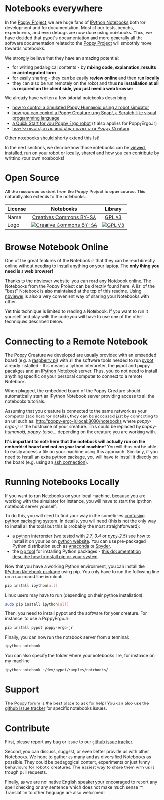 # Notebooks everywhere

In the [Poppy Project](https://www.poppy-project.org), we are huge fans of [IPython Notebooks](http://ipython.org/notebook.html) both for development and for documentation. Most of our tests, benchs, experiments, and even debugs are now done using notebooks. Thus, we have decided that pypot's documentation and more generally all the software documentation related to the [Poppy Project](https://www.poppy-project.org) will smoothly move towards notebooks.

We strongly believe that they have an amazing potential:
* for writing pedalogical contents - by **mixing code, explanation, results in an integrated form**
* for easily sharing - they can be easily **review online** and then **run locally**
* they can also be run remotely on the robot and thus **no installation at all is required on the client side, you just need a web browser**

We already have written a few tutorial notebooks describing:
* [how to control a simulated Poppy Humanoid using a robot simulator](http://nbviewer.ipython.org/github/poppy-project/pypot/blob/master/samples/notebooks/Controlling%20a%20Poppy%20humanoid%20in%20V-REP%20using%20pypot.ipynb)
* [how you can control a Poppy Creature uing Snap!, a Scratch-like visual programming language](http://nbviewer.ipython.org/github/poppy-project/pypot/blob/master/samples/notebooks/Controlling%20a%20Poppy%20Creature%20using%20SNAP.ipynb)
* [a Quick Start for you Poppy Ergo robot](http://nbviewer.ipython.org/github/poppy-project/pypot/blob/master/samples/notebooks/QuickStart%20playing%20with%20a%20PoppyErgo.ipynb) (it also applies for PoppyErgoJr)
* [how to record, save, and play moves on a Poppy Creature](http://nbviewer.ipython.org/github/poppy-project/pypot/blob/master/samples/notebooks/Record%2C%20Save%2C%20and%20Play%20Moves%20on%20a%20Poppy%20Creature.ipynb) 

Other notebooks should shorty extend this list!

In the next sections, we decribe how those notebooks can be [viewed](https://github.com/poppy-project/pypot/blob/master/samples/notebooks/readme.md#browse-notebook-online), [installed](https://github.com/poppy-project/pypot/blob/master/samples/notebooks/readme.md#running-notebooks-locally), [run on your robot](https://github.com/poppy-project/pypot/blob/master/samples/notebooks/readme.md#connecting-to-a-remote-notebook) or [locally](https://github.com/poppy-project/pypot/blob/master/samples/notebooks/readme.md#running-notebooks-locally), shared and how you can [contribute](https://github.com/poppy-project/pypot/blob/master/samples/notebooks/readme.md#contribute) by writting your own notebooks!

# Open Source
All the resources content from the Poppy Project is open source. This naturally also extends to the notebooks.

  License     |     Notebooks    |   Library      |
| ----------- | :-------------: | :-------------: |
| Name  | [Creatives Commons BY-SA](http://creativecommons.org/licenses/by-sa/4.0/)  |[GPL v3](http://www.gnu.org/licenses/gpl.html)  |
| Logo  | [![Creative Commons BY-SA](https://i.creativecommons.org/l/by-sa/4.0/88x31.png) ](http://creativecommons.org/licenses/by-sa/4.0/)  |[![GPL V3](https://www.gnu.org/graphics/gplv3-88x31.png)](http://www.gnu.org/licenses/gpl.html)  |

# Browse Notebook Online

One of the great features of the Notebook is that they can be read directly online without needing to install anything on your laptop. The **only thing you need is a web browser!**

Thanks to the [nbviewer](http://nbviewer.ipython.org) website, you can read any Notebook online. The Notebooks from the Poppy Project can be directly found [here](http://nbviewer.ipython.org/github/poppy-project/pypot/tree/master/samples/notebooks/). A list of the "best" Notebook is also maintained at the top of this readme. Using [nbviewer](http://nbviewer.ipython.org) is also a very convenient way of sharing your Notebooks with other.

Yet this technique is limited to reading a Notebook. If you want to run it yourself and play with the code you will have to use one of the other techniques described below.

# Connecting to a Remote Notebook

The Poppy Creature we developed are usually provided with an embedded board (e.g. a [raspberry pi](http://www.raspberrypi.org)) with all the software tools needed to run [pypot](https://github.com/poppy-project/pypot) already installed - this means a python interpreter, the pypot and poppy pacakges and an [IPython Notebook](http://ipython.org/notebook.html) server. Thus, you do not need to install anything specific on your personal computer to connect to a remote Notebook.

When plugged, the embedded board of the Poppy Creature should automatically start an IPython Notebook server providing access to all the notebooks tutorials.

Assuming that you creature is connected to the same network as your computer (see [here](https://github.com/pierre-rouanet/rasp-poppy) for details), they can be accessed just by connecting to an url such as: http://poppy-ergo-jr.local:8080/notebooks where *poppy-ergo-jr* is the hostname of your creature. This could be replaced by *poppy-humanoid*, *poppy-torso*... depending on the creature you are working with.

**It's important to note here that the notebook will actually run on the embedded board and not on your local machine!** You will thus not be able to easily access a file on your machine using this approach. Similarly, if you need to install an extra python package, you will have to install it directly on the board (e.g. using an [ssh connection](https://github.com/pierre-rouanet/rasp-poppy)).

# Running Notebooks Locally

If you want to run Notebooks on your local machine, because you are working with the simulator for instance, you will have to start the ipython notebook server yourself.

To do this, you will need to find your way in the sometimes [confusing](http://captiongenerator.com/30052/Hitler-reacts-to-the-Python-ecosystem) [python packaging system](https://python-packaging-user-guide.readthedocs.org/en/latest/current.html). In details, you will need (this is not the only way to install all the tools but this is probably the most straightforward):
* a [python](https://www.python.org) interpreter (we tested with *2.7*, *3.4* or *pypy-2.5*) see how to install it on your os on [python website](https://www.python.org/downloads/). You can use pre-packaged Python distribution such as [Anaconda](https://store.continuum.io/cshop/anaconda/) or [Spyder](https://github.com/spyder-ide/spyder).
* the [pip tool](https://pip.pypa.io) for installing Python packages - [this documentation describe how to install pip on your system](https://pip.pypa.io/en/latest/installing.html#install-pip).

Now that you have a working Python environment, you can install the [IPython Notebook package]() using pip. You only have to run the following line on a command line terminal:

```bash
pip install ipython[all]
```

Linux users may have to run (depending on their python installation):
```bash
sudo pip install ipython[all]
```

Then, you need to install pypot and the software for your creature. For instance, to use a PoppyErgoJr:
```bash
pip install pypot poppy-ergo-jr
```

Finally, you can now run the notebook server from a terminal:
```bash
ipython notebook
```
You can also specify the folder where your notebooks are, for instance on my machine
```bash
ipython notebook ~/dev/pypot/samples/notebooks/
```

# Support
The [Poppy forum](forum.poppy-project.org) is the best place to ask for help! You can also use the [github issue tracker](https://github.com/poppy-project/pypot/labels/Notebooks) for specific notebooks issues.

# Contribute
First, please report any bug or issue to our [github issue tracker](https://github.com/poppy-project/pypot/labels/Notebooks).

Second, you can discuss, suggest, or even better provide us with other Notebooks. We hope to gather as many and as diversified Notebooks as possible. They could be pedagogical content, experiments or just funny behaviours for robotic creatures. The easiest way to share them with us is trough pull requests.

Finally, as we are not native English speaker [your](http://www.troll.me/images2/grammar-correction-guy/your-youre-welcome.jpg) encouraged to report any spell checking or any sentence which does not make much sense ^^. Translation to other language are also welcomed!
